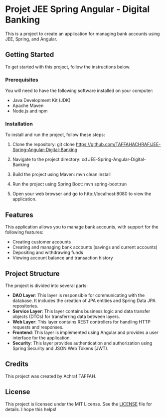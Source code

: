 # Projet JEE Spring Angular - Digital Banking

This is a project to create an application for managing bank accounts using JEE, Spring, and Angular.

## Getting Started

To get started with this project, follow the instructions below.

### Prerequisites

You will need to have the following software installed on your computer:

- Java Development Kit (JDK)
- Apache Maven
- Node.js and npm

### Installation

To install and run the project, follow these steps:

1. Clone the repository:
git clone https://github.com/TAFFAHACHRAF/JEE-Spring-Angular-Digital-Banking

2. Navigate to the project directory:
cd JEE-Spring-Angular-Digital-Banking

3. Build the project using Maven:
mvn clean install

4. Run the project using Spring Boot:
mvn spring-boot:run

5. Open your web browser and go to http://localhost:8080 to view the application.

## Features

This application allows you to manage bank accounts, with support for the following features:

- Creating customer accounts
- Creating and managing bank accounts (savings and current accounts)
- Depositing and withdrawing funds
- Viewing account balance and transaction history

## Project Structure

The project is divided into several parts:

- **DAO Layer**: This layer is responsible for communicating with the database. It includes the creation of JPA entities and Spring Data JPA repositories.
- **Service Layer**: This layer contains business logic and data transfer objects (DTOs) for transferring data between layers.
- **Web Layer**: This layer contains REST controllers for handling HTTP requests and responses.
- **Frontend**: This layer is implemented using Angular and provides a user interface for the application.
- **Security**: This layer provides authentication and authorization using Spring Security and JSON Web Tokens (JWT).

## Credits

This project was created by Achraf TAFFAH.

## License

This project is licensed under the MIT License. See the [LICENSE](LICENSE) file for details.
I hope this helps!











